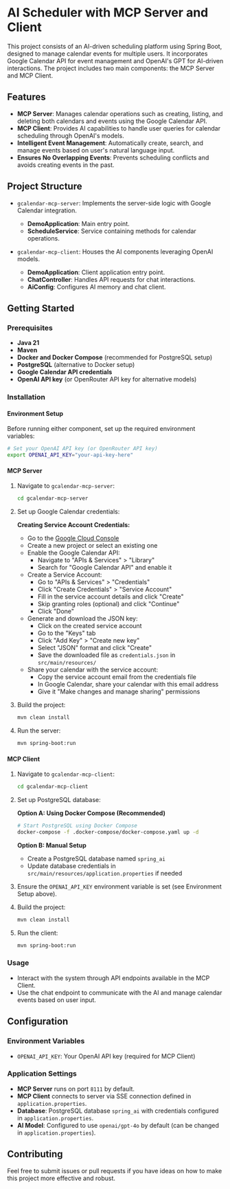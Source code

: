 # AI Scheduler with MCP Server and Client

This project consists of an AI-driven scheduling platform using Spring Boot, designed to manage calendar events for multiple users. It incorporates Google Calendar API for event management and OpenAI's GPT for AI-driven interactions. The project includes two main components: the MCP Server and MCP Client.

## Features

- **MCP Server**: Manages calendar operations such as creating, listing, and deleting both calendars and events using the Google Calendar API.
- **MCP Client**: Provides AI capabilities to handle user queries for calendar scheduling through OpenAI's models.
- **Intelligent Event Management**: Automatically create, search, and manage events based on user's natural language input.
- **Ensures No Overlapping Events**: Prevents scheduling conflicts and avoids creating events in the past.

## Project Structure

- `gcalendar-mcp-server`: Implements the server-side logic with Google Calendar integration.
    - **DemoApplication**: Main entry point.
    - **ScheduleService**: Service containing methods for calendar operations.

- `gcalendar-mcp-client`: Houses the AI components leveraging OpenAI models.
    - **DemoApplication**: Client application entry point.
    - **ChatController**: Handles API requests for chat interactions.
    - **AiConfig**: Configures AI memory and chat client.

## Getting Started

### Prerequisites

- **Java 21**
- **Maven**
- **Docker and Docker Compose** (recommended for PostgreSQL setup)
- **PostgreSQL** (alternative to Docker setup)
- **Google Calendar API credentials**
- **OpenAI API key** (or OpenRouter API key for alternative models)

### Installation

#### Environment Setup

Before running either component, set up the required environment variables:

```bash
# Set your OpenAI API key (or OpenRouter API key)
export OPENAI_API_KEY="your-api-key-here"
```

#### MCP Server

1. Navigate to `gcalendar-mcp-server`:
   ```bash
   cd gcalendar-mcp-server
   ```
2. Set up Google Calendar credentials:
   
   **Creating Service Account Credentials:**
   - Go to the [Google Cloud Console](https://console.cloud.google.com/)
   - Create a new project or select an existing one
   - Enable the Google Calendar API:
     - Navigate to "APIs & Services" > "Library"
     - Search for "Google Calendar API" and enable it
   - Create a Service Account:
     - Go to "APIs & Services" > "Credentials"
     - Click "Create Credentials" > "Service Account"
     - Fill in the service account details and click "Create"
     - Skip granting roles (optional) and click "Continue"
     - Click "Done"
   - Generate and download the JSON key:
     - Click on the created service account
     - Go to the "Keys" tab
     - Click "Add Key" > "Create new key"
     - Select "JSON" format and click "Create"
     - Save the downloaded file as `credentials.json` in `src/main/resources/`
   - Share your calendar with the service account:
     - Copy the service account email from the credentials file
     - In Google Calendar, share your calendar with this email address
     - Give it "Make changes and manage sharing" permissions

3. Build the project:
   ```bash
   mvn clean install
   ```
4. Run the server:
   ```bash
   mvn spring-boot:run
   ```

#### MCP Client

1. Navigate to `gcalendar-mcp-client`:
   ```bash
   cd gcalendar-mcp-client
   ```
2. Set up PostgreSQL database:
   
   **Option A: Using Docker Compose (Recommended)**
   ```bash
   # Start PostgreSQL using Docker Compose
   docker-compose -f .docker-compose/docker-compose.yaml up -d
   ```
   
   **Option B: Manual Setup**
   - Create a PostgreSQL database named `spring_ai`
   - Update database credentials in `src/main/resources/application.properties` if needed
3. Ensure the `OPENAI_API_KEY` environment variable is set (see Environment Setup above).
4. Build the project:
   ```bash
   mvn clean install
   ```
5. Run the client:
   ```bash
   mvn spring-boot:run
   ```

### Usage

- Interact with the system through API endpoints available in the MCP Client.
- Use the chat endpoint to communicate with the AI and manage calendar events based on user input.

## Configuration

### Environment Variables

- `OPENAI_API_KEY`: Your OpenAI API key (required for MCP Client)

### Application Settings

- **MCP Server** runs on port `8111` by default.
- **MCP Client** connects to server via SSE connection defined in `application.properties`.
- **Database**: PostgreSQL database `spring_ai` with credentials configured in `application.properties`.
- **AI Model**: Configured to use `openai/gpt-4o` by default (can be changed in `application.properties`).

## Contributing

Feel free to submit issues or pull requests if you have ideas on how to make this project more effective and robust.

